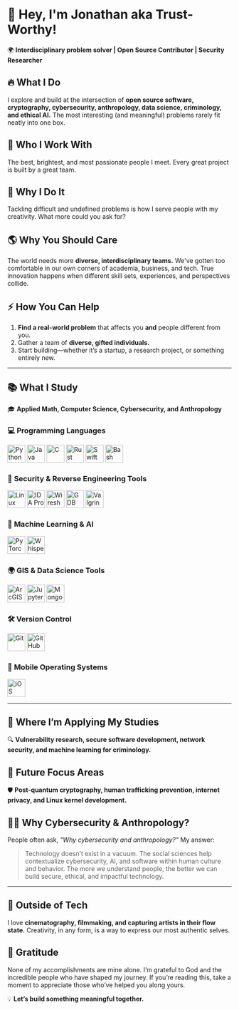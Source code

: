 # 👋 Hey, I'm Jonathan aka Trust-Worthy!  

🌍 **Interdisciplinary problem solver | Open Source Contributor | Security Researcher**  

## 🔥 **What I Do**  
I explore and build at the intersection of **open source software, cryptography, cybersecurity, anthropology, data science, criminology, and ethical AI.** The most interesting (and meaningful) problems rarely fit neatly into one box.  

## 🤝 **Who I Work With**  
The best, brightest, and most passionate people I meet. Every great project is built by a great team.  

## 🎯 **Why I Do It**  
Tackling difficult and undefined problems is how I serve people with my creativity. What more could you ask for?  

## 🌎 **Why You Should Care**  
The world needs more **diverse, interdisciplinary teams.** We've gotten too comfortable in our own corners of academia, business, and tech. True innovation happens when different skill sets, experiences, and perspectives collide.  

## ⚡ **How You Can Help**  
1. **Find a real-world problem** that affects you **and** people different from you.  
2. Gather a team of **diverse, gifted individuals.**  
3. Start building—whether it’s a startup, a research project, or something entirely new.  

---

## 📚 **What I Study**  
🎓 **Applied Math, Computer Science, Cybersecurity, and Anthropology**  

### 💻 **Programming Languages**  
<p align="left">
  <img src="https://cdn.jsdelivr.net/gh/devicons/devicon/icons/python/python-original.svg" alt="Python" width="40" height="40"/>
  <img src="https://cdn.jsdelivr.net/gh/devicons/devicon/icons/java/java-original.svg" alt="Java" width="40" height="40"/>
  <img src="https://cdn.jsdelivr.net/gh/devicons/devicon/icons/c/c-original.svg" alt="C" width="40" height="40"/>
  <img src="https://cdn.jsdelivr.net/gh/devicons/devicon/icons/rust/rust-plain.svg" alt="Rust" width="40" height="40"/>
  <img src="https://cdn.jsdelivr.net/gh/devicons/devicon/icons/swift/swift-original.svg" alt="Swift" width="40" height="40"/>
  <img src="https://cdn.jsdelivr.net/gh/devicons/devicon/icons/bash/bash-original.svg" alt="Bash" width="40" height="40"/>
</p>

### 🔬 **Security & Reverse Engineering Tools**  
<p align="left">
  <img src="https://cdn.jsdelivr.net/gh/devicons/devicon/icons/linux/linux-original.svg" alt="Linux" width="40" height="40"/>
  <img src="https://upload.wikimedia.org/wikipedia/commons/3/34/IDA_Pro_Logo.png" alt="IDA Pro" width="40" height="40"/>
  <img src="https://www.wireshark.org/assets/images/wireshark-logo.png" alt="Wireshark" width="40" height="40"/>
  <img src="https://upload.wikimedia.org/wikipedia/commons/7/7b/GDB_Logo.svg" alt="GDB" width="40" height="40"/>
  <img src="https://upload.wikimedia.org/wikipedia/commons/3/35/Valgrind.png" alt="Valgrind" width="40" height="40"/>
</p>

### 🧠 **Machine Learning & AI**  
<p align="left">
  <img src="https://cdn.jsdelivr.net/gh/devicons/devicon/icons/pytorch/pytorch-original.svg" alt="PyTorch" width="40" height="40"/>
  <img src="https://upload.wikimedia.org/wikipedia/commons/2/20/Whisper_Logo.svg" alt="Whisper AI" width="40" height="40"/>
</p>

### 🌍 **GIS & Data Science Tools**  
<p align="left">
  <img src="https://upload.wikimedia.org/wikipedia/commons/5/50/ArcGIS_logo.png" alt="ArcGIS Pro" width="40" height="40"/>
  <img src="https://upload.wikimedia.org/wikipedia/commons/3/38/Jupyter_logo.svg" alt="Jupyter" width="40" height="40"/>
  <img src="https://cdn.jsdelivr.net/gh/devicons/devicon/icons/mongodb/mongodb-original.svg" alt="MongoDB" width="40" height="40"/>
</p>

### 🛠️ **Version Control**  
<p align="left">
  <img src="https://cdn.jsdelivr.net/gh/devicons/devicon/icons/git/git-original.svg" alt="Git" width="40" height="40"/>
  <img src="https://cdn.jsdelivr.net/gh/devicons/devicon/icons/github/github-original.svg" alt="GitHub" width="40" height="40"/>
</p>

### 📱 **Mobile Operating Systems**  
<p align="left"> 
  <img src="https://www.startpage.com/av/proxy-image?piurl=https%3A%2F%2Fstatic.vecteezy.com%2Fsystem%2Fresources%2Fpreviews%2F021%2F496%2F368%2Foriginal%2Fios-icon-logo-software-phone-apple-symbol-with-name-black-design-mobile-illustration-free-vector.jpg&sp=1740975399Ta647fa427335827b56996432c0d1fae9da97f99c29427214b183b53c5c1ff8eb" alt="iOS" width="40" height="40"/> 
</p> 

---

## 🔭 **Where I’m Applying My Studies**  
🔍 **Vulnerability research, secure software development, network security, and machine learning for criminology.**  

## 🚀 **Future Focus Areas**  
🛡 **Post-quantum cryptography, human trafficking prevention, internet privacy, and Linux kernel development.**  

## 🧑‍💻 **Why Cybersecurity & Anthropology?**  
People often ask, *"Why cybersecurity and anthropology?"* My answer:  
> Technology doesn’t exist in a vacuum. The social sciences help contextualize cybersecurity, AI, and software within human culture and behavior. The more we understand people, the better we can build secure, ethical, and impactful technology.  

---

## 🎥 **Outside of Tech**  
I love **cinematography, filmmaking, and capturing artists in their flow state.** Creativity, in any form, is a way to express our most authentic selves.  

## 🙏 **Gratitude**  
None of my accomplishments are mine alone. I’m grateful to God and the incredible people who have shaped my journey. If you’re reading this, take a moment to appreciate those who’ve helped you along yours.  

💡 **Let’s build something meaningful together.**  
